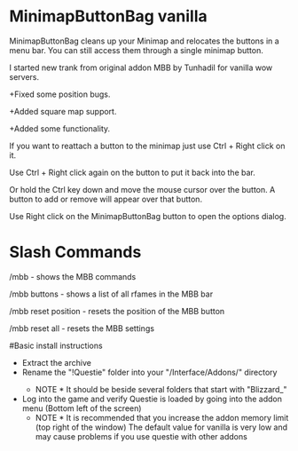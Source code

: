 # MinimapButtonBag vanilla
MinimapButtonBag cleans up your Minimap and relocates the buttons in a menu bar. You can still access them through a single minimap button.  

I started new trank from original addon MBB by Tunhadil for vanilla wow servers.

+Fixed some position bugs.

+Added square map support.

+Added some functionality.

If you want to reattach a button to the minimap just use Ctrl + Right click on it.

Use Ctrl + Right click again on the button to put it back into the bar.

Or hold the Ctrl key down and move the mouse cursor over the button. A button to add or remove will appear over that button.

Use Right click on the MinimapButtonBag button to open the options dialog.

# Slash Commands

/mbb - shows the MBB commands

/mbb buttons - shows a list of all rfames in the MBB bar

/mbb reset position - resets the position of the MBB button

/mbb reset all - resets the MBB settings

#Basic install instructions
  - Extract the archive
  - Rename the "!Questie" folder into your "<WOW FOLDER>/Interface/Addons/" directory
    * NOTE * It should be beside several folders that start with "Blizzard_"
  - Log into the game and verify Questie is loaded by going into the addon menu (Bottom left of the screen)
    * NOTE * It is recommended that you increase the addon memory limit (top right of the window)
    The default value for vanilla is very low and may cause problems if you use questie with other addons
